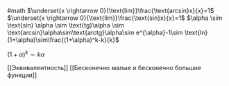 #math 
$\underset{x \rightarrow 0}{\text{lim}}\frac{\text{arcsin}x}{x}=1$
$\underset{x \rightarrow 0}{\text{lim}}\frac{\text{sin}x}{x}=1$
$\alpha \sim \text{sin} \alpha \sim \text{tg}\alpha \sim \text{arcsin}\alpha\sim\text{arctg}\alpha\sim e^{\alpha}-1\sim \text{ln}(1+\alpha)\sim\frac{(1+\alpha)^k-k}{k}$

$(1+\alpha)^k \sim k\alpha$

[[Эквивалентность]]
[[Бесконечно малые и бесконечно большие функции]]